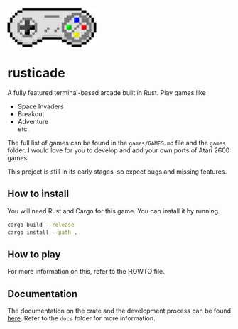 ![arcade](media/arcade.png)

# rusticade

A fully featured terminal-based arcade built in Rust. Play games like

- Space Invaders
- Breakout
- Adventure  
etc.

The full list of games can be found in the `games/GAMES.md` file and the `games` folder. I would love for you to develop and add your own ports of Atari 2600 games.

This project is still in its early stages, so expect bugs and missing features.

## How to install

You will need Rust and Cargo for this game. You can install it by running

```bash
cargo build --release
cargo install --path .
```

## How to play

For more information on this, refer to the HOWTO file.


## Documentation

The documentation on the crate and the development process can be found [here](). Refer to the `docs` folder for more information.